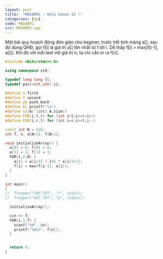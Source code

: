 ```yaml
---
layout: post
title:  "MAXARR1 - Help Conan 12 !"
categories: [dp]
code: MAXARR1
src: MAXARR1.cpp
---
```


Một bài quy hoạch động đơn giản cho beginer, trước hết tính mảng a[], sau đó dùng QHĐ, gọi f[i] là giá trị a[] lớn nhất từ 1 tới i. Dễ thấy f[i] = max(f[i-1], a[i]). Khi đó với mỗi test với giá trị n, ta chỉ cần in ra f[n].


```cpp
#include <bits/stdc++.h>

using namespace std;

typedef long long ll;
typedef pair<int,int> ii;

#define X first
#define Y second
#define pb push_back
#define EL printf("\n")
#define sz(A) (int) A.size()
#define FOR(i,l,r) for (int i=l;i<=r;i++)
#define FOD(i,r,l) for (int i=r;i>=l;i--)

const int N = 1e5;
int T, n, a[N+1], f[N+1];

void initializeArray() {
  a[0] = 0; f[0] = 0;
  a[1] = 1; f[1] = 1;
  FOR(i,2,N) {
    a[i] = a[i/2] + i%2 * a[i/2+1];
    f[i] = max(f[i-1], a[i]);
  }
}

int main()
{
//  freopen("INP.TXT", "r", stdin);
//  freopen("OUT.TXT", "w", stdout);

  initializeArray();

  cin >> T;
  FOR(i,1,T) {
    scanf("%d", &n);
    printf("%d\n", f[n]);
  }


  return 0;
}
```